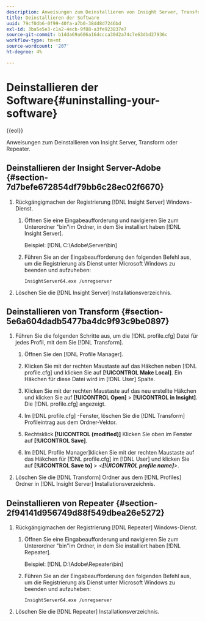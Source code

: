 ```yaml
---
description: Anweisungen zum Deinstallieren von Insight Server, Transform oder Repeater.
title: Deinstallieren der Software
uuid: 79cf0db6-0f99-40fa-a7b0-38dd8d7246bd
exl-id: 3ba5e5e3-c1a2-4ecb-9f88-a3fe923837e7
source-git-commit: b1dda69a606a16dccca30d2a74c7e63dbd27936c
workflow-type: tm+mt
source-wordcount: '207'
ht-degree: 4%

---
```


# Deinstallieren der Software{#uninstalling-your-software}

{{eol}}

Anweisungen zum Deinstallieren von Insight Server, Transform oder Repeater.

## Deinstallieren der Insight Server-Adobe {#section-7d7befe672854df79bb6c28ec02f6670}

1. Rückgängigmachen der Registrierung [!DNL Insight Server] Windows-Dienst.

   1. Öffnen Sie eine Eingabeaufforderung und navigieren Sie zum Unterordner &quot;bin&quot;im Ordner, in dem Sie installiert haben [!DNL Insight Server].

      Beispiel: [!DNL C:\Adobe\Server\bin]

   1. Führen Sie an der Eingabeaufforderung den folgenden Befehl aus, um die Registrierung als Dienst unter Microsoft Windows zu beenden und aufzuheben:

      ```
      InsightServer64.exe /unregserver
      ```

1. Löschen Sie die [!DNL Insight Server] Installationsverzeichnis.

## Deinstallieren von Transform {#section-5e6a604dadb5477ba4dc9f93c9be0897}

1. Führen Sie die folgenden Schritte aus, um die [!DNL profile.cfg] Datei für jedes Profil, mit dem Sie [!DNL Transform].

   1. Öffnen Sie den [!DNL Profile Manager].
   1. Klicken Sie mit der rechten Maustaste auf das Häkchen neben [!DNL profile.cfg] und klicken Sie auf **[!UICONTROL Make Local]**. Ein Häkchen für diese Datei wird im [!DNL User] Spalte.

   1. Klicken Sie mit der rechten Maustaste auf das neu erstellte Häkchen und klicken Sie auf **[!UICONTROL Open]** > **[!UICONTROL in Insight]**. Die [!DNL profile.cfg] angezeigt.

   1. Im [!DNL profile.cfg] -Fenster, löschen Sie die [!DNL Transform] Profileintrag aus dem Ordner-Vektor.

   1. Rechtsklick **[!UICONTROL (modified)]** Klicken Sie oben im Fenster auf **[!UICONTROL Save]**.

   1. Im [!DNL Profile Manager]klicken Sie mit der rechten Maustaste auf das Häkchen für [!DNL profile.cfg] im [!DNL User] und klicken Sie auf **[!UICONTROL Save to]** > *&lt;**[!UICONTROL profile name]**>*.

1. Löschen Sie die [!DNL Transform] Ordner aus dem [!DNL Profiles] Ordner in [!DNL Insight Server] Installationsverzeichnis.

## Deinstallieren von Repeater {#section-2f94141d956749d88f549dbea26e5272}

1. Rückgängigmachen der Registrierung [!DNL Repeater] Windows-Dienst.

   1. Öffnen Sie eine Eingabeaufforderung und navigieren Sie zum Unterordner &quot;bin&quot;im Ordner, in dem Sie installiert haben [!DNL Repeater].

      Beispiel: [!DNL D:\Adobe\Repeater\bin]

   1. Führen Sie an der Eingabeaufforderung den folgenden Befehl aus, um die Registrierung als Dienst unter Microsoft Windows zu beenden und aufzuheben:

      ```
      InsightServer64.exe /unregserver
      ```

1. Löschen Sie die [!DNL Repeater] Installationsverzeichnis.

